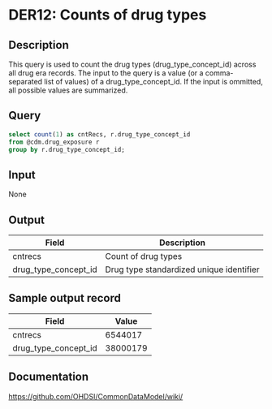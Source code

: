 <!---
Group:drug era
Name:DER12 Counts of drug types
Author:Patrick Ryan
CDM Version: 5.0
-->

# DER12: Counts of drug types

## Description
This query is used to count the drug types (drug_type_concept_id) across all drug era records. The input to the query is a value (or a comma-separated list of values) of a drug_type_concept_id. If the input is ommitted, all possible values are summarized.

## Query
```sql
select count(1) as cntRecs, r.drug_type_concept_id
from @cdm.drug_exposure r
group by r.drug_type_concept_id;
```

## Input

None

## Output

|  Field |  Description |
| --- | --- |
| cntrecs |  Count of drug types |
| drug_type_concept_id | Drug type standardized unique identifier |

## Sample output record

|  Field |  Value |
| --- | --- |
| cntrecs | 6544017 |
| drug_type_concept_id | 38000179 |

## Documentation
https://github.com/OHDSI/CommonDataModel/wiki/
